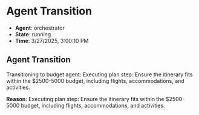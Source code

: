 # Agent Transition

- **Agent**: orchestrator
- **State**: running
- **Time**: 3/27/2025, 3:00:10 PM

## Agent Transition

Transitioning to budget agent: Executing plan step: Ensure the itinerary fits within the $2500-5000 budget, including flights, accommodations, and activities.

**Reason**: Executing plan step: Ensure the itinerary fits within the $2500-5000 budget, including flights, accommodations, and activities.

